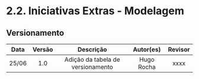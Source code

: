 # 2.2. Iniciativas Extras - Modelagem

## Versionamento

| Data |Versão| Descrição | Autor(es) | Revisor |
|:----:|:----:|:---------:|:-----:|:-----:|
|25/06 | 1.0  | Adição da tabela de versionamento | Hugo Rocha | xxxx |